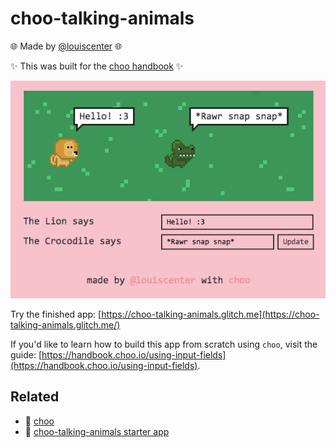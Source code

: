 # choo-talking-animals
🌐 Made by [@louiscenter](https://twitter.com/louiscenter) 🌐

✨ This was built for the [choo handbook](https://handbook.choo.io) ✨

![screenshot of choo-talking-animals](assets/screenshot.gif "screenshot of choo-talking-animals")

Try the finished app: [https://choo-talking-animals.glitch.me](https://choo-talking-animals.glitch.me/)

If you'd like to learn how to build this app from scratch using `choo`, visit the guide: [https://handbook.choo.io/using-input-fields](https://handbook.choo.io/using-input-fields).

## Related
- 🚂 [choo](https://github.com/yoshuawuyts/choo)
- 🦁 [choo-talking-animals starter app](https://glitch.com/edit/#!/project/choo-talking-animals-starter)

